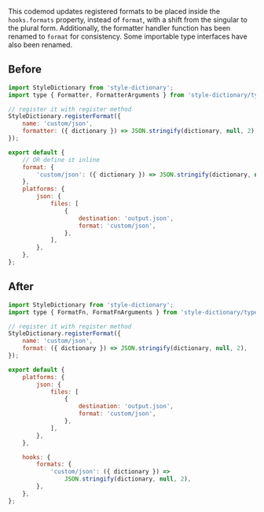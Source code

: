 

This codemod updates registered formats to be placed inside the `hooks.formats` property, instead of `format`, with a shift from the singular to the plural form. Additionally, the formatter handler function has been renamed to `format` for consistency. Some importable type interfaces have also been renamed.

## Before

```jsx
import StyleDictionary from 'style-dictionary';
import type { Formatter, FormatterArguments } from 'style-dictionary/types';

// register it with register method
StyleDictionary.registerFormat({
    name: 'custom/json',
    formatter: ({ dictionary }) => JSON.stringify(dictionary, null, 2),
});

export default {
    // OR define it inline
    format: {
        'custom/json': ({ dictionary }) => JSON.stringify(dictionary, null, 2),
    },
    platforms: {
        json: {
            files: [
                {
                    destination: 'output.json',
                    format: 'custom/json',
                },
            ],
        },
    },
};

```

## After

```jsx
import StyleDictionary from 'style-dictionary';
import type { FormatFn, FormatFnArguments } from 'style-dictionary/types';

// register it with register method
StyleDictionary.registerFormat({
    name: 'custom/json',
    format: ({ dictionary }) => JSON.stringify(dictionary, null, 2),
});

export default {
    platforms: {
        json: {
            files: [
                {
                    destination: 'output.json',
                    format: 'custom/json',
                },
            ],
        },
    },

    hooks: {
        formats: {
            'custom/json': ({ dictionary }) =>
                JSON.stringify(dictionary, null, 2),
        },
    },
};

```
